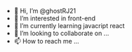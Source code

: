 - 👋 Hi, I’m @ghostRJ21
- 👀 I’m interested in front-end
- 🌱 I’m currently learning javacript react
- 💞️ I’m looking to collaborate on ...
- 📫 How to reach me ...

<!---
ghostRJ21/ghostRJ21 is a ✨ special ✨ repository because its `README.md` (this file) appears on your GitHub profile.
You can click the Preview link to take a look at your changes.
--->
